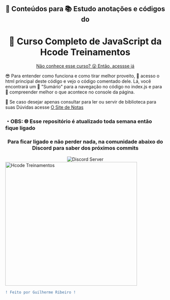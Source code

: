 <div align="center">
    <h2>📑 Conteúdos para 📚 Estudo anotações e códigos do</h2>
    <h1>🦔 Curso Completo de JavaScript da Hcode Treinamentos</h1>
    <p><u>Não conhece esse curso? 😮 Então, <a href="https://www.udemy.com/course/javascript-curso-completo/" alt="Acesse Já">acessse já</a></u></p>
</div>

😎 Para entender como funciona e como tirar melhor proveito, 📙 acesso o html principal deste código e vejo o código comentado dele. Lá, você encontrará um 🤯 "Sumário" para a navegação no código no index.js e para 🧐 compreender melhor o que acontece no console da página.

📖 Se caso desejar apenas consultar para ler ou servir de biblioteca para suas  Dúvidas acesse [O Site de Notas](https://notes-hcode-js.web.app)

### **・OBS: 🌐 Esse repositório é atualizado toda semana então fique ligado**

<div align="center">
    <h3><b>Para ficar ligado e não perder nada, na comunidade abaixo do Discord para saber dos próximos commits</b></h3>
    <img src="https://img.shields.io/discord/832967859889242112.svg?style=flat-square&logo=discord&label=Guilherme's%20Space&message=Guilherme%20Ribeiro%238639&color=62b4ef" alt="Discord Server" />
</div>

<img align="center" alt="Hcode Treinamentos" width="415px" height="390px" src="https://cdn.discordapp.com/attachments/785272306720047116/835889153957691392/hcodeIcon.png">

```diff
! Feito por Guilherme Ribeiro !
```
